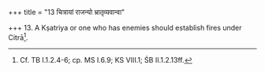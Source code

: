 +++
title = "13 चित्रायां राजन्यो भ्रातृव्यवान्वा"

+++
13. A Kṣatriya or one who has enemies should establish fires under Citrā[^1].  

[^1]: Cf. TB I.1.2.4-6; cp. MS I.6.9; KS VIII.1; ŚB II.1.2.13ff.
